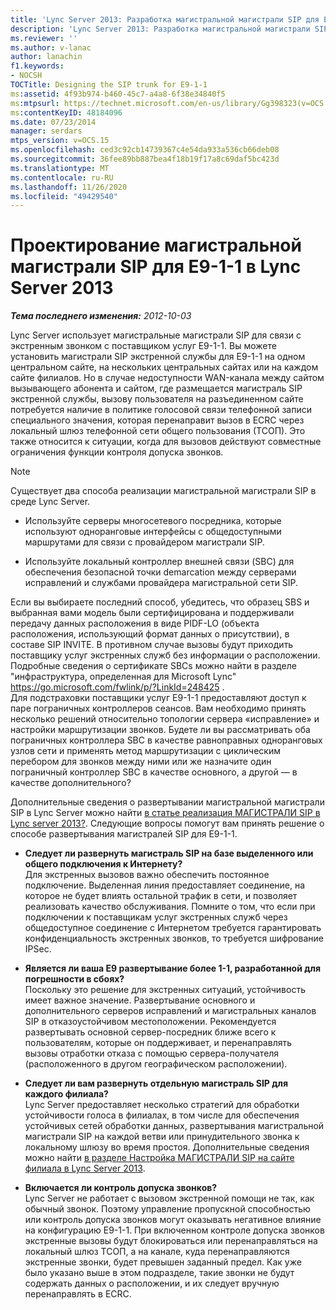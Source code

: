 ```yaml
---
title: 'Lync Server 2013: Разработка магистральной магистрали SIP для E9-1-1'
description: 'Lync Server 2013: Разработка магистральной магистрали SIP для E9-1-1.'
ms.reviewer: ''
ms.author: v-lanac
author: lanachin
f1.keywords:
- NOCSH
TOCTitle: Designing the SIP trunk for E9-1-1
ms:assetid: 4f93b974-b460-45c7-a4a8-6f38e34840f5
ms:mtpsurl: https://technet.microsoft.com/en-us/library/Gg398323(v=OCS.15)
ms:contentKeyID: 48184096
ms.date: 07/23/2014
manager: serdars
mtps_version: v=OCS.15
ms.openlocfilehash: ced3c92cb14739367c4e54da933a536cb66deb08
ms.sourcegitcommit: 36fee89bb887bea4f18b19f17a8c69daf5bc423d
ms.translationtype: MT
ms.contentlocale: ru-RU
ms.lasthandoff: 11/26/2020
ms.locfileid: "49429540"
---
```

# <a name="designing-the-sip-trunk-for-e9-1-1-in-lync-server-2013"></a>Проектирование магистральной магистрали SIP для E9-1-1 в Lync Server 2013

<div data-xmlns="http://www.w3.org/1999/xhtml">

<div class="topic" data-xmlns="http://www.w3.org/1999/xhtml" data-msxsl="urn:schemas-microsoft-com:xslt" data-cs="https://msdn.microsoft.com/">

<div data-asp="https://msdn2.microsoft.com/asp">



</div>

<div id="mainSection">

<div id="mainBody">

<span> </span>

_**Тема последнего изменения:** 2012-10-03_

Lync Server использует магистральные магистрали SIP для связи с экстренным звонком с поставщиком услуг E9-1-1. Вы можете установить магистрали SIP экстренной службы для E9-1-1 на одном центральном сайте, на нескольких центральных сайтах или на каждом сайте филиалов. Но в случае недоступности WAN-канала между сайтом вызывающего абонента и сайтом, где размещается магистраль SIP экстренной службы, вызову пользователя на разъединенном сайте потребуется наличие в политике голосовой связи телефонной записи специального значения, которая перенаправит вызов в ECRC через локальный шлюз телефонной сети общего пользования (ТСОП). Это также относится к ситуации, когда для вызовов действуют совместные ограничения функции контроля допуска звонков.

<div>


> [!NOTE]  
> Существует два способа реализации магистральной магистрали SIP в среде Lync Server. 
> <UL>
> <LI>
> <P>Используйте серверы многосетевого посредника, которые используют одноранговые интерфейсы с общедоступными маршрутами для связи с провайдером магистрали SIP.</P>
> <LI>
> <P>Используйте локальный контроллер внешней связи (SBC) для обеспечения безопасной точки demarcation между серверами исправлений и службами провайдера магистральной сети SIP.</P></LI></UL>Если вы выбираете последний способ, убедитесь, что образец SBS и выбранная вами модель были сертифицирована и поддерживали передачу данных расположения в виде PIDF-LO (объекта расположения, использующий формат данных о присутствии), в составе SIP INVITE. В противном случае вызовы будут приходить поставщику услуг экстренных служб без информации о расположении. Подробные сведения о сертификате SBCs можно найти в разделе "инфраструктура, определенная для Microsoft Lync" <A href="https://go.microsoft.com/fwlink/p/?linkid=248425">https://go.microsoft.com/fwlink/p/?LinkId=248425</A> .<BR>Для подстраховки поставщики услуг E9-1-1 предоставляют доступ к паре пограничных контроллеров сеансов. Вам необходимо принять несколько решений относительно топологии сервера «исправление» и настройки маршрутизации звонков. Будете ли вы рассматривать оба пограничных контроллера SBC в качестве равноправных одноранговых узлов сети и применять метод маршрутизации с циклическим перебором для звонков между ними или же назначите один пограничный контроллер SBC в качестве основного, а другой — в качестве дополнительного?



</div>

Дополнительные сведения о развертывании магистральной магистрали SIP в Lync Server можно найти [в статье реализация МАГИСТРАЛИ SIP в Lync server 2013?](lync-server-2013-how-do-i-implement-sip-trunking.md). Следующие вопросы помогут вам принять решение о способе развертывания магистралей SIP для E9-1-1.

  - **Следует ли развернуть магистраль SIP на базе выделенного или общего подключения к Интернету?**  
    Для экстренных вызовов важно обеспечить постоянное подключение. Выделенная линия предоставляет соединение, на которое не будет влиять остальной трафик в сети, и позволяет реализовать качество обслуживания. Помните о том, что если при подключении к поставщикам услуг экстренных служб через общедоступное соединение с Интернетом требуется гарантировать конфиденциальность экстренных звонков, то требуется шифрование IPSec.

<!-- end list -->

  - **Является ли ваша E9 развертывание более 1-1, разработанной для погрешности в сбоях?**  
    Поскольку это решение для экстренных ситуаций, устойчивость имеет важное значение. Развертывание основного и дополнительного серверов исправлений и магистральных каналов SIP в отказоустойчивом местоположении. Рекомендуется развертывать основной сервер-посредник ближе всего к пользователям, которые он поддерживает, и перенаправлять вызовы отработки отказа с помощью сервера-получателя (расположенного в другом географическом расположении).

<!-- end list -->

  - **Следует ли вам развернуть отдельную магистраль SIP для каждого филиала?**  
    Lync Server предоставляет несколько стратегий для обработки устойчивости голоса в филиалах, в том числе для обеспечения устойчивых сетей обработки данных, развертывания магистральной магистрали SIP на каждой ветви или принудительного звонка к локальному шлюзу во время простоя. Дополнительные сведения можно найти [в разделе Настройка МАГИСТРАЛИ SIP на сайте филиала в Lync Server 2013](lync-server-2013-branch-site-sip-trunking.md).

<!-- end list -->

  - **Включается ли контроль допуска звонков?**  
    Lync Server не работает с вызовом экстренной помощи не так, как обычный звонок. Поэтому управление пропускной способностью или контроль допуска звонков могут оказывать негативное влияние на конфигурацию E9-1-1. При включенном контроле допуска звонков экстренные вызовы будут блокироваться или перенаправляться на локальный шлюз ТСОП, а на канале, куда перенаправляются экстренные звонки, будет превышен заданный предел. Как уже было указано выше в этом подразделе, такие звонки не будут содержать данных о расположении, и их следует вручную перенаправлять в ECRC.

</div>

<span> </span>

</div>

</div>

</div>

